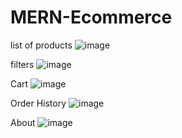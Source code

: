 # MERN-Ecommerce

list of products
![image](https://github.com/Rajesh1951/MERN-Ecommerce/assets/106857701/cffa3224-4c97-45c2-a039-6b4f44451b23)

filters
![image](https://github.com/Rajesh1951/MERN-Ecommerce/assets/106857701/8b7bfc99-cebe-4b01-b0b7-0f2a5d79eab9)

Cart
![image](https://github.com/Rajesh1951/MERN-Ecommerce/assets/106857701/2576c900-d910-4718-996b-dbd6d02c66b9)

Order History
![image](https://github.com/Rajesh1951/MERN-Ecommerce/assets/106857701/7f0507ec-431f-4c80-ab5f-8500b4c6bbb7)

About
![image](https://github.com/Rajesh1951/MERN-Ecommerce/assets/106857701/8ba96b0c-96d5-4008-9371-aaa1bf1a235f)

